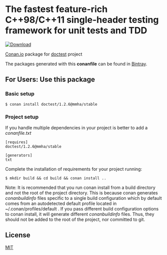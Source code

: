 # The fastest feature-rich C++98/C++11 single-header testing framework for unit tests and TDD
[ ![Download](https://api.bintray.com/packages/mmha/conan/doctest%3Ammha/images/download.svg) ](https://bintray.com/mmha/conan/doctest%3Ammha/_latestVersion)

[Conan.io](https://conan.io) package for [doctest](https://github.com/onqtam/doctest) project

The packages generated with this **conanfile** can be found in [Bintray](https://bintray.com/mmha/conan/doctest).

## For Users: Use this package

### Basic setup

    $ conan install doctest/1.2.6@mmha/stable

### Project setup

If you handle multiple dependencies in your project is better to add a *conanfile.txt*

    [requires]
    doctest/1.2.6@mmha/stable

    [generators]
    txt

Complete the installation of requirements for your project running:

    $ mkdir build && cd build && conan install ..

Note: It is recommended that you run conan install from a build directory and not the root of the project directory.  This is because conan generates *conanbuildinfo* files specific to a single build configuration which by default comes from an autodetected default profile located in ~/.conan/profiles/default .  If you pass different build configuration options to conan install, it will generate different *conanbuildinfo* files.  Thus, they should not be added to the root of the project, nor committed to git.

## License
[MIT](LICENSE)
